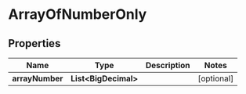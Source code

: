 

# ArrayOfNumberOnly


## Properties

Name | Type | Description | Notes
------------ | ------------- | ------------- | -------------
**arrayNumber** | **List&lt;BigDecimal&gt;** |  |  [optional]



